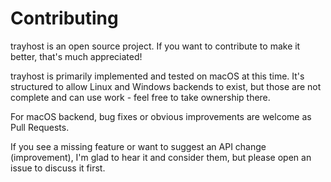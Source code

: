 Contributing
============

trayhost is an open source project. If you want to contribute to make it better, that's much appreciated!

trayhost is primarily implemented and tested on macOS at this time. It's structured to allow Linux and Windows backends to exist, but those are not complete and can use work - feel free to take ownership there.

For macOS backend, bug fixes or obvious improvements are welcome as Pull Requests.

If you see a missing feature or want to suggest an API change (improvement), I'm glad to hear it and consider them, but please open an issue to discuss it first.
